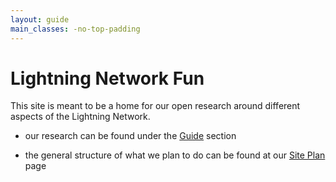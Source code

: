 ```yaml
---
layout: guide
main_classes: -no-top-padding
---
```



# Lightning Network Fun

This site is meant to be a home for our open research around different aspects of the Lightning Network.

- our research can be found under the [Guide](/guide) section

- the general structure of what we plan to do can be found at our [Site Plan](/site-plan) page
